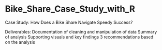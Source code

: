 # Bike_Share_Case_Study_with_R
Case Study: How Does a Bike Share Navigate Speedy Success?

Deliverables: 
Documentation of cleaning and manipulation of data
Summary of analysis
Supporting visuals and key findings
3 recommendations based on the analysis
